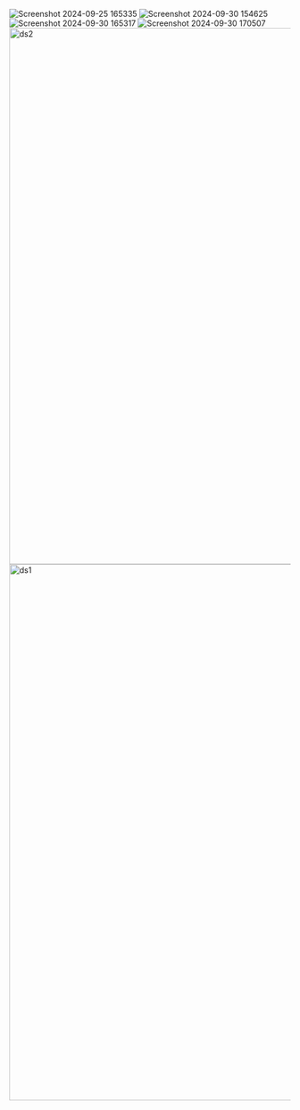 ![Screenshot 2024-09-25 165335](https://github.com/user-attachments/assets/962beeb8-6f8f-46e2-bf7e-0e728ed01321)
![Screenshot 2024-09-30 154625](https://github.com/user-attachments/assets/a32a674c-14c0-47c5-bfab-762a0b37d1a9)
![Screenshot 2024-09-30 165317](https://github.com/user-attachments/assets/1f8aef56-8581-49d9-9af4-bce82b985765)
![Screenshot 2024-09-30 170507](https://github.com/user-attachments/assets/cf386a0e-d4ac-46e8-9105-e81c44845a53)
<img width="960" alt="ds2" src="https://github.com/user-attachments/assets/6b7000df-4809-40bd-9066-c1bf3fca9865">
<img width="960" alt="ds1" src="https://github.com/user-attachments/assets/46edfb3f-d17c-4ddd-844b-77bb40099bd5">

